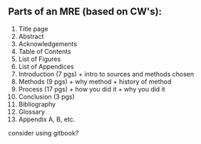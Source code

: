 ## Parts of an MRE (based on CW's):
1. Title page
2. Abstract
3. Acknowledgements
4. Table of Contents
5. List of Figures
6. List of Appendices
7. Introduction (7 pgs) + intro to sources and methods chosen
8. Methods (9 pgs) + why method + history of method
9. Process (17 pgs) + how you did it + why you did it
10. Conclusion (3 pgs)
11. Bibliography
12. Glossary
13. Appendix A, B, etc.

consider using gitbook?
